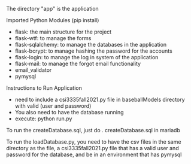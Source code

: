 The directory "app" is the application

Imported Python Modules (pip install)
 - flask: the main structure for the project
 - flask-wtf: to manage the forms
 - flask-sqlalchemy: to manage the databases in the application
 - flask-bcrypt: to manage hashing the password for the accounts
 - flask-login: to manage the log in system of the application
 - flask-mail: to manage the forgot email functionality
 - email_validator
 - pymysql

Instructions to Run Application
 - need to include a csi3335fall2021.py file in baseballModels directory with valid (user and password)
 - You also need to have the database running
 - execute: python run.py

To run the createDatabase.sql, just do \. createDatabase.sql in mariadb

To run the loadDatabase.py, you need to have the csv files in the same directory as the file, a csi3335fall2021.py file
  that has a valid user and password for the database, and be in an environment that has pymysql